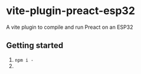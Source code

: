 # vite-plugin-preact-esp32
A vite plugin to compile and run Preact on an ESP32




## Getting started
1. `npm i -`
2. 
